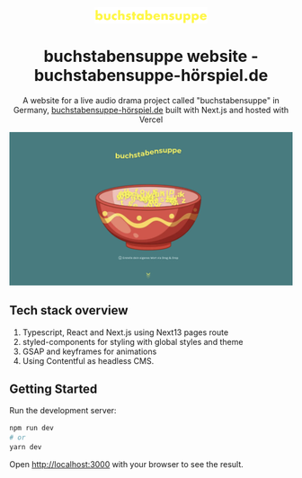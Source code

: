 <div align="center">
  <img alt="Logo" src="https://raw.githubusercontent.com/sopoour/buchstabensuppe/main/src/assets/logo.png" width="200" />
</div>
<h1 align="center">
 buchstabensuppe website - buchstabensuppe-hörspiel.de
</h1>
<p align="center">
  A website for a live audio drama project called "buchstabensuppe" in Germany,  <a href="https://buchstabensuppe-hörspiel.de" target="_blank">buchstabensuppe-hörspiel.de</a> built with Next.js and hosted with Vercel
</p>

![demo](https://raw.githubusercontent.com/sopoour/buchstabensuppe/main/src/assets/demo.png)

## Tech stack overview

1. Typescript, React and Next.js using Next13 pages route 
2. styled-components for styling with global styles and theme
3. GSAP and keyframes for animations
4. Using Contentful as headless CMS.


## Getting Started

Run the development server:

```bash
npm run dev
# or
yarn dev

```

Open [http://localhost:3000](http://localhost:3000) with your browser to see the result.
